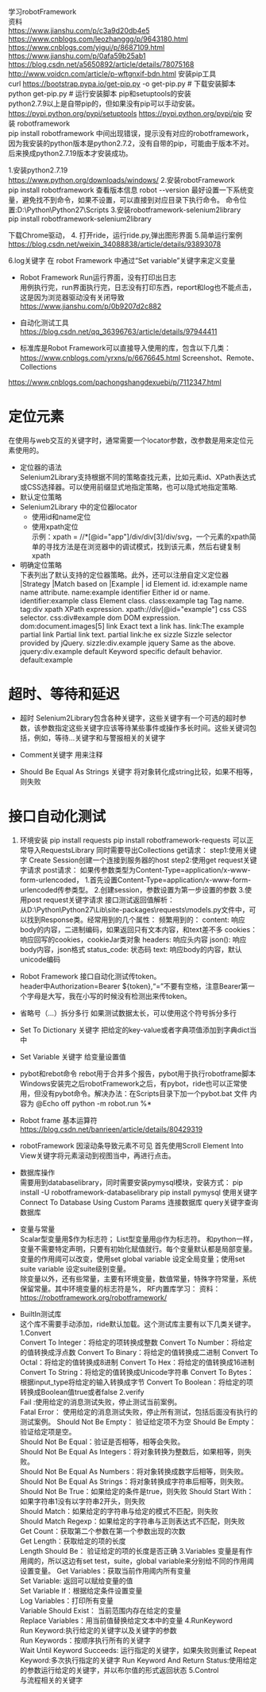 学习robotFramework  
资料  
https://www.jianshu.com/p/c3a9d20db4e5
https://www.cnblogs.com/leozhanggg/p/9643180.html
https://www.cnblogs.com/yigui/p/8687109.html
https://www.jianshu.com/p/0afa59b25ab1
https://blog.csdn.net/a5650892/article/details/78075168
http://www.voidcn.com/article/p-wftgnxif-bdn.html
安装pip工具  
curl https://bootstrap.pypa.io/get-pip.py -o get-pip.py   # 下载安装脚本
python get-pip.py    # 运行安装脚本
pip和setuptools的安装  
python2.7.9以上是自带pip的，但如果没有pip可以手动安装。  
https://pypi.python.org/pypi/setuptools 
https://pypi.python.org/pypi/pip
安装 robotframework  
pip install robotframework
中间出现错误，提示没有对应的robotframework，因为我安装的python版本是python2.7.2，没有自带的pip，可能由于版本不对。后来换成python2.7.19版本才安装成功。

1.安装python2.7.19  
https://www.python.org/downloads/windows/
2.安装robotFramework  
pip install robotframework
查看版本信息 robot --version
最好设置一下系统变量，避免找不到命令，如果不设置，可以直接到对应目录下执行命令。
命令位置:D:\Python\Python27\Scripts
3.安装robotframework-selenium2library  
pip install  robotframework-selenium2library

下载Chrome驱动，
4. 打开ride，运行ride.py,弹出图形界面
5.简单运行案例  
https://blog.csdn.net/weixin_34088838/article/details/93893078

6.log关键字 在 robot Framework 中通过“Set variable”关键字来定义变量

+ Robot Framework Run运行界面，没有打印出日志  
用例执行完，run界面执行完，日志没有打印东西，report和log也不能点击，这是因为浏览器驱动没有关闭导致
https://www.jianshu.com/p/0b9207d2c882

+ 自动化测试工具  
https://blog.csdn.net/qq_36396763/article/details/97944411

+ 标准库是Robot Framework可以直接导入使用的库，包含以下几类：  
https://www.cnblogs.com/yrxns/p/6676645.html
Screenshot、Remote、Collections

https://www.cnblogs.com/pachongshangdexuebi/p/7112347.html
# 定位元素  
在使用与web交互的关键字时，通常需要一个locator参数，改参数是用来定位元素使用的。
+ 定位器的语法  
Selenium2Library支持根据不同的策略查找元素，比如元素id、XPath表达式或CSS选择器。可以使用前缀显式地指定策略，也可以隐式地指定策略.  
+ 默认定位策略
+ Selenium2Library 中的定位器locator
	+ 使用id和name定位  
	+ 使用xpath定位  
	示例：xpath = //*[@id="app"]/div/div[3]/div/svg，一个元素的xpath简单的寻找方法是在浏览器中的调试模式，找到该元素，然后右键复制xpath
+ 明确定位策略  
下表列出了默认支持的定位器策略。此外，还可以注册自定义定位器
|Strategy	|Match based on	|Example |
id	Element id.	id:example
name	name attribute.	name:example
identifier	Either id or name.	identifier:example
class	Element class.	class:example
tag	Tag name.	tag:div
xpath	XPath expression.	xpath://div[@id="example"]
css	CSS selector.	css:div#example
dom	DOM expression.	dom:document.images[5]
link	Exact text a link has.	link:The example
partial link	Partial link text.	partial link:he ex
sizzle	Sizzle selector provided by jQuery.	sizzle:div.example
jquery	Same as the above.	jquery:div.example
default	Keyword specific default behavior.	default:example	

# 超时、等待和延迟
+ 超时 
Selenium2Library包含各种关键字，这些关键字有一个可选的超时参数，该参数指定这些关键字应该等待某些事件或操作多长时间。这些关键词包括，例如，等待…关键字和与警报相关的关键字

+ Comment关键字
用来注释
+ Should Be Equal As Strings 关键字
 将对象转化成string比较，如果不相等，则失败
#  接口自动化测试  
1. 环境安装
pip install requests
pip install robotframework-requests	 可以正常导入RequestsLibrary
同时需要导出Collections
get请求：
step1:使用关键字 Create Session创建一个连接到服务器的host
step2:使用get request关键字请求
post请求：
如果传参数类型为Content-Type=application/x-www-form-urlencoded，
1.首先设置Content-Type=application/x-www-form-urlencoded传参类型。
2.创建session，参数设置为第一步设置的参数
3.使用post request关键字请求
接口测试返回值解析：  
从D:\Python\Python27\Lib\site-packages\requests\models.py文件中，可以找到Response类。经常用到的几个属性：
频繁用到的：
content: 响应body的内容，二进制编码，如果返回只有文本内容，和text差不多
cookies：响应回写的cookies，cookieJar类对象
headers: 响应头内容
json(): 响应body内容，json格式
status_code: 状态码
text: 响应body的内容，默认unicode编码

+ Robot Framework 接口自动化测试传token。  
header中Authorization=Bearer ${token},“=”不要有空格，注意Bearer第一个字母是大写，我在小写的时候没有检测出来传token。
+ 省略号（...）拆分多行
如果测试数据太长，可以使用这个符号拆分多行
+ Set To Dictionary 关键字
把给定的key-value或者字典项值添加到字典dict当中
+  Set Variable 关键字
给变量设置值
+ pybot和rebot命令
rebot用于合并多个报告，pybot用于执行robotframe脚本
Windows安装完之后robotFramework之后，有pybot，ride也可以正常使用，但没有pybot命令。解决办法：在Scripts目录下加一个pybot.bat 文件 内容为
@Echo off
python -m robot.run %*
+ Robot frame 基本运算符
https://blog.csdn.net/banrieen/article/details/80429319
+ robotFramework 因滚动条导致元素不可见
首先使用Scroll Element Into View关键字将元素滚动到视图当中，再进行点击。
+ 数据库操作  
需要用到databaselibrary，同时需要安装pymysql模块，安装方式：
 pip install -U robotframework-databaselibrary
 pip install pymysql
 使用关键字 Connect To Database Using Custom Params 连接数据库
 query关键字查询数据库
 
+ 变量与常量  
Scalar型变量用$作为标志符； List型变量用@作为标志符。
和python一样，变量不需要特定声明，只要有初始化赋值就行。每个变量默认都是局部变量。变量的作用阈可以改变，使用set global variable 设定全局变量；使用set suite variable 设定suite级别变量。  
除变量以外，还有些常量，主要有环境变量，数值常量，特殊字符常量，系统保留常量。其中环境变量的标志符是%，
 RF内置库学习：
 资料：
 https://robotframework.org/robotframework/
 + BuiltIn测试库  
 这个库不需要手动添加，ride默认加载。这个测试库主要有以下几类关键字。  
 1.Convert  
Convert To Integer：将给定的项转换成整数
Convert To Number：将给定的值转换成浮点数
Convert To Binary：将给定的值转换成二进制
Convert To Octal：将给定的值转换成8进制
Convert To Hex：将给定的值转换成16进制
Convert To String：将给定的值转换成Unicode字符串
Convert To Bytes：根据input_type将给定的输入转换成字节
Convert To Boolean：将给定的项转换成Boolean值true或者false
2.verify  
Fail :使用给定的消息测试失败，停止测试当前案例。  
Fatal Error： 使用给定的消息测试失败，停止所有测试，包括后面没有执行的测试案例。
Should Not Be Empty： 验证给定项不为空
Should Be Empty：验证给定项是空。  
Should Not Be Equal：验证是否相等，相等会失败。  
Should Not Be Equal As Integers：将对象转换为整数后，如果相等，则失败。  
Should Not Be Equal As Numbers：将对象转换成数字后相等，则失败。  
Should Not Be Equal As Strings：将对象转换成字符串后相等，则失败。  
Should Not Be True：如果给定的条件是true，则失败
Should Start With：如果字符串1没有以字符串2开头，则失败  
Should Match：如果给定的字符串与给定的模式不匹配，则失败  
Should Match Regexp：如果给定的字符串与正则表达式不匹配，则失败  
Get Count：获取第二个参数在第一个参数出现的次数  
Get Length：获取给定的项的长度  
Length Should Be： 验证给定的项的长度是否正确
3.Variables 
变量是有作用阈的，所以这边有set test，suite，global variable来分别给不同的作用阈设置变量。
Get Variables：获取当前作用阈内所有变量  
Set Variable: 返回可以赋给变量的值  
Set Variable If：根据给定条件设置变量  
Log Variables：打印所有变量  
Variable Should Exist： 当前范围内存在给定的变量  
Replace Variables：用当前值替换给定文本中的变量
4.RunKeyword  
Run Keyword:执行给定的关键字以及关键字的参数  
Run Keywords：按顺序执行所有的关键字  
Wait Until Keyword Succeeds: 运行指定的关键字，如果失败则重试
Repeat Keyword:多次执行指定的关键字
Run Keyword And Return Status:使用给定的参数运行给定的关键字，并以布尔值的形式返回状态
5.Control  
与流程相关的关键字